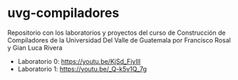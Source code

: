 # uvg-compiladores
Repositorio con los laboratorios y proyectos del curso de Construcción de Compiladores de la Universidad Del Valle de Guatemala por Francisco Rosal y Gian Luca Rivera

* Laboratorio 0: https://youtu.be/KjSd_FiyIlI
* Laboratorio 1: https://youtu.be/_Q-k5v1Q_7g
